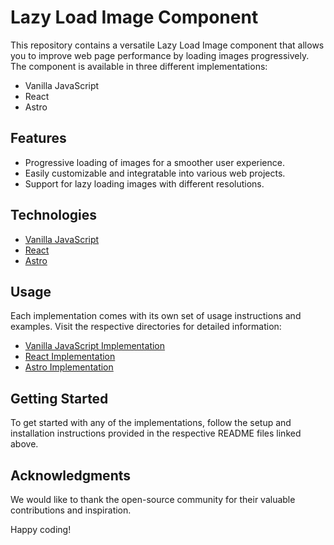# Lazy Load Image Component

This repository contains a versatile Lazy Load Image component that allows you to improve web page performance by loading images progressively. The component is available in three different implementations:

- Vanilla JavaScript
- React
- Astro

## Features

- Progressive loading of images for a smoother user experience.
- Easily customizable and integratable into various web projects.
- Support for lazy loading images with different resolutions.

## Technologies

- [Vanilla JavaScript](./vanilla/README.md)
- [React](./react/README.md)
- [Astro](./astro/README.md)

## Usage

Each implementation comes with its own set of usage instructions and examples. Visit the respective directories for detailed information:

- [Vanilla JavaScript Implementation](./vanilla/README.md)
- [React Implementation](./react/README.md)
- [Astro Implementation](./astro/README.md)

## Getting Started

To get started with any of the implementations, follow the setup and installation instructions provided in the respective README files linked above.

## Acknowledgments

We would like to thank the open-source community for their valuable contributions and inspiration.

Happy coding!
